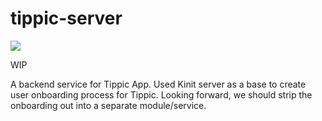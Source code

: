 # tippic-server

![](https://travis-ci.org/kinecosystem/tippic-server.svg?branch=master)

WIP

A backend service for Tippic App.
Used Kinit server as a base to create user onboarding process for Tippic.
Looking forward, we should strip the onboarding out into a separate module/service.
